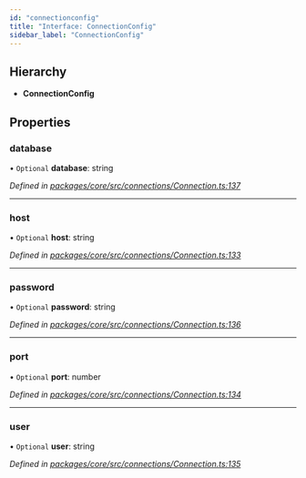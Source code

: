 ```yaml
---
id: "connectionconfig"
title: "Interface: ConnectionConfig"
sidebar_label: "ConnectionConfig"
---
```


## Hierarchy

* **ConnectionConfig**

## Properties

### database

• `Optional` **database**: string

*Defined in [packages/core/src/connections/Connection.ts:137](https://github.com/mikro-orm/mikro-orm/blob/4249b052e/packages/core/src/connections/Connection.ts#L137)*

___

### host

• `Optional` **host**: string

*Defined in [packages/core/src/connections/Connection.ts:133](https://github.com/mikro-orm/mikro-orm/blob/4249b052e/packages/core/src/connections/Connection.ts#L133)*

___

### password

• `Optional` **password**: string

*Defined in [packages/core/src/connections/Connection.ts:136](https://github.com/mikro-orm/mikro-orm/blob/4249b052e/packages/core/src/connections/Connection.ts#L136)*

___

### port

• `Optional` **port**: number

*Defined in [packages/core/src/connections/Connection.ts:134](https://github.com/mikro-orm/mikro-orm/blob/4249b052e/packages/core/src/connections/Connection.ts#L134)*

___

### user

• `Optional` **user**: string

*Defined in [packages/core/src/connections/Connection.ts:135](https://github.com/mikro-orm/mikro-orm/blob/4249b052e/packages/core/src/connections/Connection.ts#L135)*
